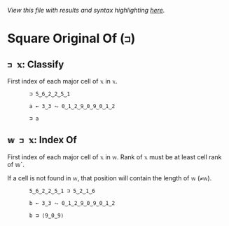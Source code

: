 *View this file with results and syntax highlighting [here](https://mlochbaum.github.io/BQN/help/classify_indexof.html).*

# Square Original Of (`⊐`)

## `⊐ 𝕩`: Classify

First index of each major cell of `𝕩` in `𝕩`.

           ⊐ 5‿6‿2‿2‿5‿1

           a ← 3‿3 ⥊ 0‿1‿2‿9‿0‿9‿0‿1‿2

           ⊐ a



## `𝕨 ⊐ 𝕩`: Index Of

First index of each major cell of `𝕩` in `𝕨`. Rank of `𝕩` must be at least cell rank of 𝕨`.

If a cell is not found in `𝕨`, that position will contain the length of `𝕨` (`≠𝕨`).

           5‿6‿2‿2‿5‿1 ⊐ 5‿2‿1‿6

           b ← 3‿3 ⥊ 0‿1‿2‿9‿0‿9‿0‿1‿2

           b ⊐ ⟨9‿0‿9⟩
